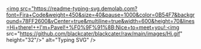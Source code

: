 <a href="https://git.io/typing-svg"><img src="https://readme-typing-svg.demolab.com?font=Fira+Code&weight=450&size=40&pause=1000&color=0B54F7&background=78FF2600&vCenter=true&multiline=true&width=600&height=70&lines=Hi+there!++I'm+Pavel!+%F0%9F%91%8B;Nice+to+meet+you!;<img src="https://github.com/blackcater/blackcater/raw/main/images/Hi.gif" height="32"/>" alt="Typing SVG" /></a>
